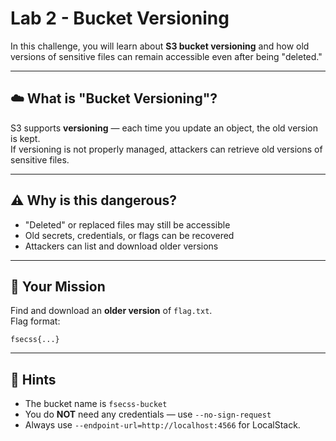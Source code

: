 # Lab 2 - Bucket Versioning

In this challenge, you will learn about **S3 bucket versioning** and how old versions of sensitive files can remain accessible even after being "deleted."

---

## ☁️ What is "Bucket Versioning"?

S3 supports **versioning** — each time you update an object, the old version is kept.  
If versioning is not properly managed, attackers can retrieve old versions of sensitive files.

---

## ⚠️ Why is this dangerous?

- "Deleted" or replaced files may still be accessible  
- Old secrets, credentials, or flags can be recovered  
- Attackers can list and download older versions

---

## 🏹 Your Mission

Find and download an **older version** of `flag.txt`.  
Flag format:

```
fsecss{...}
```

---

## 🧠 Hints
- The bucket name is `fsecss-bucket`  
- You do **NOT** need any credentials — use `--no-sign-request`  
- Always use `--endpoint-url=http://localhost:4566` for LocalStack.
